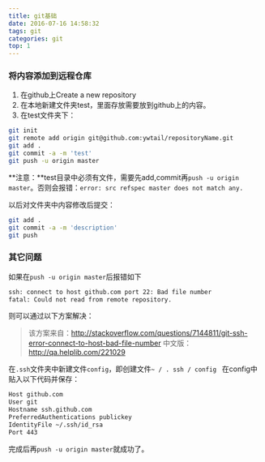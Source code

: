 ```yaml
---
title: git基础
date: 2016-07-16 14:58:32
tags: git
categories: git
top: 1
---
```


### 将内容添加到远程仓库

1. 在github上Create a new repository
2. 在本地新建文件夹test，里面存放需要放到github上的内容。
3. 在test文件夹下：

```bash
git init
git remote add origin git@github.com:ywtail/repositoryName.git
git add .
git commit -a -m 'test'
git push -u origin master
```

**注意：**test目录中必须有文件，需要先add,commit再`push -u origin master`。否则会报错：`error: src refspec master does not match any.`

以后对文件夹中内容修改后提交：
```bash
git add .
git commit -a -m 'description'
git push
```

### 其它问题

如果在`push -u origin master`后报错如下
```bash
ssh: connect to host github.com port 22: Bad file number
fatal: Could not read from remote repository.
```
则可以通过以下方案解决：
>该方案来自：http://stackoverflow.com/questions/7144811/git-ssh-error-connect-to-host-bad-file-number
中文版：http://qa.helplib.com/221029

在`.ssh`文件夹中新建文件`config`，即创建文件`~ / . ssh / config `
在config中贴入以下代码并保存：
```bash
Host github.com
User git
Hostname ssh.github.com
PreferredAuthentications publickey
IdentityFile ~/.ssh/id_rsa
Port 443
```
完成后再`push -u origin master`就成功了。